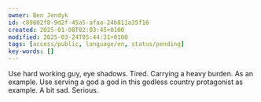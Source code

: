 ```yaml
---
owner: Ben Jendyk
id: c89602f8-9d2f-45a5-afaa-24b811a35f16
created: 2025-01-08T02:03:45+0100
modified: 2025-03-24T05:44:31+0100
tags: [access/public, language/en, status/pending]
key-words: []
---
```


Use hard working guy, eye shadows. Tired. Carrying a heavy burden. As an example.
Use serving a god a god in this godless country protagonist as example.
A bit sad. Serious.